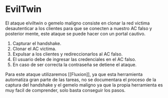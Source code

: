  # EvilTwin 
El ataque elviltwin o gemelo maligno consiste en clonar la red victima desautenticar a los clientes para que se conecten a nuestro AC falso y posterior mente, este ataque se puede hacer con un portal cautivo. 

1. Capturar el handshake.
2. Clonar el AC victima.
3. Expulsar a los clientes y redireccionarlos al AC falso.
4. El usuario debe de ingresar las credenciales en el AC falso.
5. En caso de ser correcta la contraseña se detiene el ataque.

Para este ataque utilizaremos [[Fluxion]], ya que esta herramienta automatiza gran parte de las tareas, no se documentara el proceso de la captura del handshake y el gemelo maligno ya que la propia herramienta es muy facil de comprender, solo basta conseguir los pasos.

